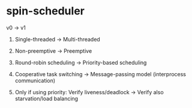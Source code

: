 # spin-scheduler

v0 -> v1

1. Single-threaded -> Multi-threaded

2. Non-preemptive -> Preemptive

3. Round-robin scheduling -> Priority-based scheduling

4.	Cooperative task switching -> Message-passing model (interprocess communication)

5.	Only if using priority: Verify liveness/deadlock -> Verify also starvation/load balancing
